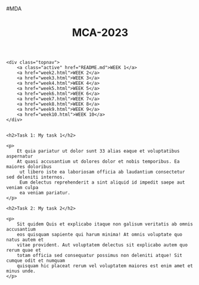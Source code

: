 <head>
    <meta charset="UTF-8">
    <meta http-equiv="X-UA-Compatible" content="IE=edge">
    <meta name="viewport" content="width=device-width, initial-scale=1.0">
    <link rel="stylesheet" href="style1.css">
</head>

<body>

<!--- Banner -->

#MDA
    <header class="banner">
        <h1>MCA-2023</h1>
    </header>

    <div class="topnav">
        <a class="active" href="README.md">WEEK 1</a>
        <a href="week2.html">WEEK 2</a>
        <a href="week3.html">WEEK 3</a>
        <a href="week4.html">WEEK 4</a>
        <a href="week5.html">WEEK 5</a>
        <a href="week6.html">WEEK 6</a>
        <a href="week7.html">WEEK 7</a>
        <a href="week8.html">WEEK 8</a>
        <a href="week9.html">WEEK 9</a>
        <a href="week10.html">WEEK 10</a>
    </div>


    <h2>Task 1: My task 1</h2>

    <p>
        Et quia pariatur ut dolor sunt 33 alias eaque et voluptatibus aspernatur 
        At quasi accusantium ut dolores dolor et nobis temporibus. Ea maiores doloribus
         ut libero iste ea laboriosam officia ab laudantium consectetur sed deleniti internos. 
         Eum delectus reprehenderit a sint aliquid id impedit saepe aut veniam culpa 
         ea veniam pariatur.
    </p>

    <h2>Task 2: My task 2</h2>

    <p>
        Sit quidem Quis et explicabo itaque non galisum veritatis ab omnis accusantium 
        eos quisquam sapiente qui harum minima! At omnis voluptate quo natus autem et 
        vitae provident. Aut voluptatem delectus sit explicabo autem quo rerum quae et 
        totam officia sed consequatur possimus non deleniti atque! Sit cumque odit et numquam 
        quisquam hic placeat rerum vel voluptatem maiores est enim amet et minus unde.
    </p>
      
</body>

</html>
